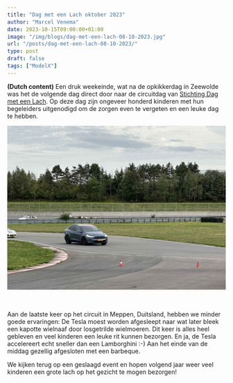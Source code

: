 ```yaml
---
title: "Dag met een Lach oktober 2023"
author: "Marcel Venema"
date: 2023-10-15T09:00:00+01:00
image: "/img/blogs/dag-met-een-lach-08-10-2023.jpg"
url: "/posts/dag-met-een-lach-08-10-2023/"
type: post
draft: false
tags: ["ModelX"]  
---
```

**(Dutch content)** Een druk weekeinde, wat na de opkikkerdag in Zeewolde was het de volgende dag direct door naar de circuitdag van [Stichting Dag met een Lach](https://dagmeteenlach.nl). Op deze dag zijn ongeveer honderd kinderen met hun begeleiders uitgenodigd om de zorgen even te vergeten en een leuke dag te hebben. 

<!--more-->

![image](dmel0810-01.jpg)

&nbsp;  

Aan de laatste keer op het circuit in Meppen, Duitsland, hebben we minder goede ervaringen: De Tesla moest worden afgesleept naar wat later bleek een kapotte wielnaaf door losgetrilde wielmoeren. Dit keer is alles heel gebleven en veel kinderen een leuke rit kunnen bezorgen. En ja, de Tesla accelereert echt sneller dan een Lamborghini :-) Aan het einde van de middag gezellig afgesloten met een barbeque.




We kijken terug op een geslaagd event en hopen volgend jaar weer veel kinderen een grote lach op het gezicht te mogen bezorgen!  

